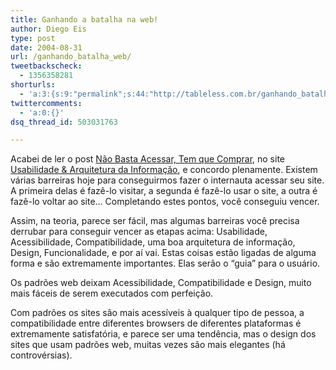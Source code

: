 ```yaml
---
title: Ganhando a batalha na web!
author: Diego Eis
type: post
date: 2004-08-31
url: /ganhando_batalha_web/
tweetbackscheck:
  - 1356358281
shorturls:
  - 'a:3:{s:9:"permalink";s:44:"http://tableless.com.br/ganhando_batalha_web";s:7:"tinyurl";s:26:"http://tinyurl.com/3nxrkxk";s:4:"isgd";s:19:"http://is.gd/uqIcaD";}'
twittercomments:
  - 'a:0:{}'
dsq_thread_id: 503031763

---
```

Acabei de ler o post [Não Basta Acessar, Tem que Comprar][1], no site [Usabilidade & Arquitetura da Informação][2], e concordo plenamente. Existem várias barreiras hoje para conseguirmos fazer o internauta acessar seu site. A primeira delas é fazê-lo visitar, a segunda é fazê-lo usar o site, a outra é fazê-lo voltar ao site&#8230; Completando estes pontos, você conseguiu vencer. 

Assim, na teoria, parece ser fácil, mas algumas barreiras você precisa derrubar para conseguir vencer as etapas acima: Usabilidade, Acessibilidade, Compatibilidade, uma boa arquitetura de informação, Design, Funcionalidade, e por aí vai. Estas coisas estão ligadas de alguma forma e são extremamente importantes. Elas serão o &#8220;guia&#8221; para o usuário. 

Os padrões web deixam Acessibilidade, Compatibilidade e Design, muito mais fáceis de serem executados com perfeição.
              
Com padrões os sites são mais acessíveis à qualquer tipo de pessoa, a compatibilidade entre diferentes browsers de diferentes plataformas é extremamente satisfatória, e parece ser uma tendência, mas o design dos sites que usam padrões web, muitas vezes são mais elegantes (há controvérsias).

 [1]: http://blogdeusabilidade.blogspot.com/2004/08/no-basta-acessar-tem-que-comprar.html
 [2]: http://blogdeusabilidade.blogspot.com/
